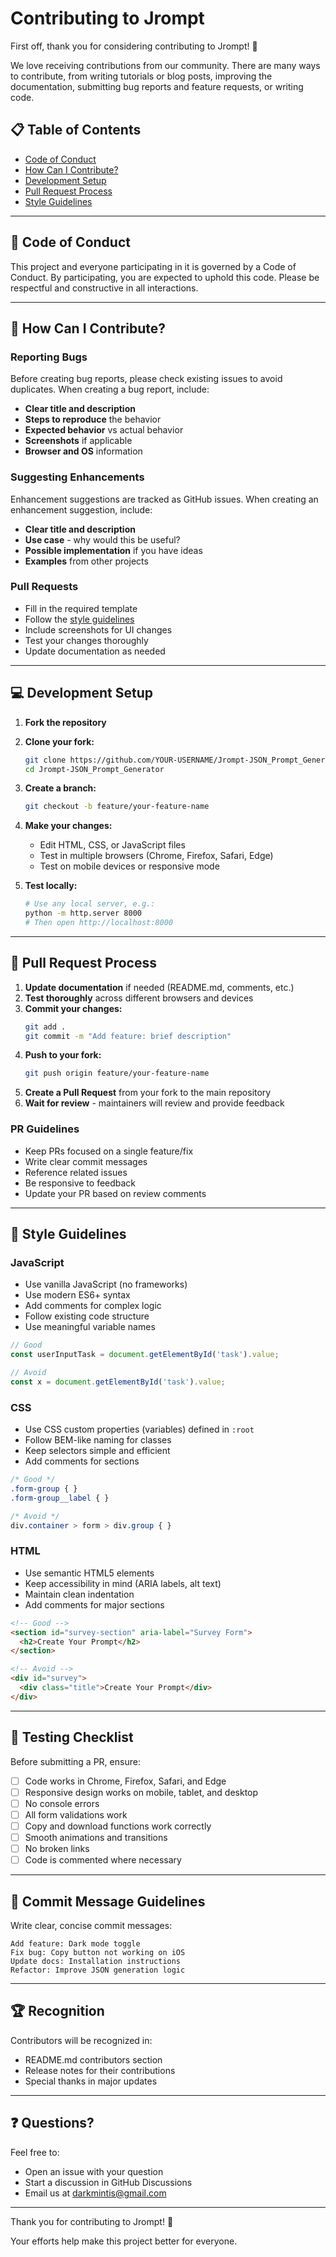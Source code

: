 # Contributing to Jrompt

First off, thank you for considering contributing to Jrompt! 🎉

We love receiving contributions from our community. There are many ways to contribute, from writing tutorials or blog posts, improving the documentation, submitting bug reports and feature requests, or writing code.

## 📋 Table of Contents

- [Code of Conduct](#code-of-conduct)
- [How Can I Contribute?](#how-can-i-contribute)
- [Development Setup](#development-setup)
- [Pull Request Process](#pull-request-process)
- [Style Guidelines](#style-guidelines)

---

## 📜 Code of Conduct

This project and everyone participating in it is governed by a Code of Conduct. By participating, you are expected to uphold this code. Please be respectful and constructive in all interactions.

---

## 🤔 How Can I Contribute?

### Reporting Bugs

Before creating bug reports, please check existing issues to avoid duplicates. When creating a bug report, include:

- **Clear title and description**
- **Steps to reproduce** the behavior
- **Expected behavior** vs actual behavior
- **Screenshots** if applicable
- **Browser and OS** information

### Suggesting Enhancements

Enhancement suggestions are tracked as GitHub issues. When creating an enhancement suggestion, include:

- **Clear title and description**
- **Use case** - why would this be useful?
- **Possible implementation** if you have ideas
- **Examples** from other projects

### Pull Requests

- Fill in the required template
- Follow the [style guidelines](#style-guidelines)
- Include screenshots for UI changes
- Test your changes thoroughly
- Update documentation as needed

---

## 💻 Development Setup

1. **Fork the repository**

2. **Clone your fork:**
   ```bash
   git clone https://github.com/YOUR-USERNAME/Jrompt-JSON_Prompt_Generator.git
   cd Jrompt-JSON_Prompt_Generator
   ```

3. **Create a branch:**
   ```bash
   git checkout -b feature/your-feature-name
   ```

4. **Make your changes:**
   - Edit HTML, CSS, or JavaScript files
   - Test in multiple browsers (Chrome, Firefox, Safari, Edge)
   - Test on mobile devices or responsive mode

5. **Test locally:**
   ```bash
   # Use any local server, e.g.:
   python -m http.server 8000
   # Then open http://localhost:8000
   ```

---

## 🔄 Pull Request Process

1. **Update documentation** if needed (README.md, comments, etc.)
2. **Test thoroughly** across different browsers and devices
3. **Commit your changes:**
   ```bash
   git add .
   git commit -m "Add feature: brief description"
   ```
4. **Push to your fork:**
   ```bash
   git push origin feature/your-feature-name
   ```
5. **Create a Pull Request** from your fork to the main repository
6. **Wait for review** - maintainers will review and provide feedback

### PR Guidelines

- Keep PRs focused on a single feature/fix
- Write clear commit messages
- Reference related issues
- Be responsive to feedback
- Update your PR based on review comments

---

## 🎨 Style Guidelines

### JavaScript

- Use vanilla JavaScript (no frameworks)
- Use modern ES6+ syntax
- Add comments for complex logic
- Follow existing code structure
- Use meaningful variable names

```javascript
// Good
const userInputTask = document.getElementById('task').value;

// Avoid
const x = document.getElementById('task').value;
```

### CSS

- Use CSS custom properties (variables) defined in `:root`
- Follow BEM-like naming for classes
- Keep selectors simple and efficient
- Add comments for sections

```css
/* Good */
.form-group { }
.form-group__label { }

/* Avoid */
div.container > form > div.group { }
```

### HTML

- Use semantic HTML5 elements
- Keep accessibility in mind (ARIA labels, alt text)
- Maintain clean indentation
- Add comments for major sections

```html
<!-- Good -->
<section id="survey-section" aria-label="Survey Form">
  <h2>Create Your Prompt</h2>
</section>

<!-- Avoid -->
<div id="survey">
  <div class="title">Create Your Prompt</div>
</div>
```

---

## 🧪 Testing Checklist

Before submitting a PR, ensure:

- [ ] Code works in Chrome, Firefox, Safari, and Edge
- [ ] Responsive design works on mobile, tablet, and desktop
- [ ] No console errors
- [ ] All form validations work
- [ ] Copy and download functions work correctly
- [ ] Smooth animations and transitions
- [ ] No broken links
- [ ] Code is commented where necessary

---

## 📝 Commit Message Guidelines

Write clear, concise commit messages:

```
Add feature: Dark mode toggle
Fix bug: Copy button not working on iOS
Update docs: Installation instructions
Refactor: Improve JSON generation logic
```

---

## 🏆 Recognition

Contributors will be recognized in:

- README.md contributors section
- Release notes for their contributions
- Special thanks in major updates

---

## ❓ Questions?

Feel free to:

- Open an issue with your question
- Start a discussion in GitHub Discussions
- Email us at darkmintis@gmail.com

---

Thank you for contributing to Jrompt! 🚀

Your efforts help make this project better for everyone.
